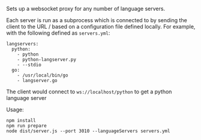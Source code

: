 Sets up a websocket proxy for any number of language servers.

Each server is run as a subprocess which is connected to by sending the client
to the URL /<language> based on a configuration file defined locally. For example,
with the following defined as `servers.yml`:

```
langservers:
  python:
    - python
    - python-langserver.py
    - --stdio
  go:
    - /usr/local/bin/go
    - langserver.go
```

The client would connect to `ws://localhost/python` to get a python language server

Usage:

```
npm install
npm run prepare
node dist/server.js --port 3010 --languageServers servers.yml
```
